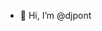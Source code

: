 - 👋 Hi, I’m @djpont

<!---
djpont/djpont is a ✨ special ✨ repository because its `README.md` (this file) appears on your GitHub profile.
You can click the Preview link to take a look at your changes.
--->
